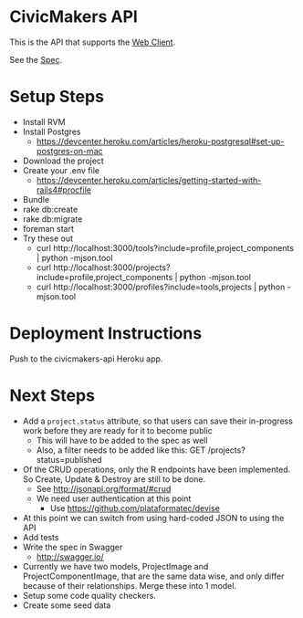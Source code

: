 # CivicMakers API

This is the API that supports the [Web Client](https://github.com/civicmakers/client).

See the [Spec](https://github.com/civicmakers/api/blob/master/spec).

# Setup Steps

* Install RVM
* Install Postgres
  * https://devcenter.heroku.com/articles/heroku-postgresql#set-up-postgres-on-mac
* Download the project
* Create your .env file
  * https://devcenter.heroku.com/articles/getting-started-with-rails4#procfile
* Bundle
* rake db:create
* rake db:migrate
* foreman start
* Try these out
  * curl http://localhost:3000/tools?include=profile,project_components | python -mjson.tool
  * curl http://localhost:3000/projects?include=profile,project_components | python -mjson.tool
  * curl http://localhost:3000/profiles?include=tools,projects | python -mjson.tool

# Deployment Instructions

Push to the civicmakers-api Heroku app.

# Next Steps

* Add a `project.status` attribute, so that users can save their in-progress work before they are ready for it to become public
  * This will have to be added to the spec as well
  * Also, a filter needs to be added like this: GET /projects?status=published
* Of the CRUD operations, only the R endpoints have been implemented. So Create, Update & Destroy are still to be done.
  * See http://jsonapi.org/format/#crud
  * We need user authentication at this point
    * Use https://github.com/plataformatec/devise
* At this point we can switch from using hard-coded JSON to using the API
* Add tests
* Write the spec in Swagger
  * http://swagger.io/
* Currently we have two models, ProjectImage and ProjectComponentImage, that are the same data wise, and only differ because of their relationships. Merge these into 1 model.
* Setup some code quality checkers.
* Create some seed data
